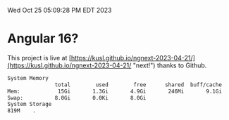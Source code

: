 Wed Oct 25 05:09:28 PM EDT 2023

# Angular 16?


This project is live at [https://kusl.github.io/ngnext-2023-04-21/](https://kusl.github.io/ngnext-2023-04-21/ "next!") thanks to Github.

```bash
System Memory
               total        used        free      shared  buff/cache   available
Mem:            15Gi       1.3Gi       4.9Gi       246Mi       9.1Gi        13Gi
Swap:          8.0Gi       0.0Ki       8.0Gi
System Storage
819M	.
